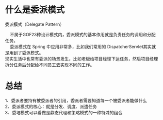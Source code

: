# 什么是委派模式
委派模式（Delegate Pattern）

&nbsp;&nbsp;&nbsp;&nbsp;不属于GOF23种设计模式内，委派模式的基本作用就是负责任务的调用和分配任务。  
&nbsp;&nbsp;&nbsp;&nbsp;委派模式在 Spring 中应用非常多，比如我们常用的 DispatcherServlet其实就是用到了委派模式。  
现实生活中也常有委派的场景发生，比如老板给项目经理下达任务，然后项目经理拆分任务后分配给不同员工去实现不同的工作。

# 总结
1、委派者要持有被委派者的引用，委派者需要知道每一个被委派者能做什么  
2、委派模式的核心：就是分发、调度、派遣任务  
3、委培模式可以看做是静态代理和策略模式的一种特殊的组合